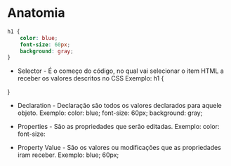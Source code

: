 # Anatomia

```css
h1 {
    color: blue;
    font-size: 60px;
    background: gray;
}
```

* Selector - É o começo do código, no qual vai selecionar o item HTML a receber os valores descritos no CSS
Exemplo:
h1 {

}

* Declaration - Declaração são todos os valores declarados para aquele objeto.
Exemplo:
    color: blue;
    font-size: 60px;
    background: gray;

* Properties - São as propriedades que serão editadas.
Exemplo:
    color:
    font-size:

* Property Value - São os valores ou modificações que as propriedades iram receber.
Exemplo:
    blue;
    60px;